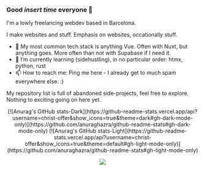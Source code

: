 ### Good *insert time* everyone 👋

I'm a lowly freelancing webdev based in Barcelona. 

I make websites and stuff. Emphasis on websites, occationally stuff.

- 💾 My most common tech stack is anything Vue. Often with Nuxt, but anything goes. More often than not with Supabase if I need it.
- 🌱 I’m currently learning (sidehustling), in no particular order: htmx, python, rust
- 📫 How to reach me: Ping me here - I already get to much spam everywhere else. :) 

My repository list is full of abandoned side-projects, feel free to explore. Nothing to exciting going on here yet.
<p align="center">
[![Anurag's GitHub stats-Dark](https://github-readme-stats.vercel.app/api?username=christ-offer&show_icons=true&theme=dark#gh-dark-mode-only)](https://github.com/anuraghazra/github-readme-stats#gh-dark-mode-only)
[![Anurag's GitHub stats-Light](https://github-readme-stats.vercel.app/api?username=christ-offer&show_icons=true&theme=default#gh-light-mode-only)](https://github.com/anuraghazra/github-readme-stats#gh-light-mode-only)
</p>


<p align="center">
  <img src="https://github-readme-stats.vercel.app/api/top-langs/?username=christ-offer&langs_count=7&theme=gruvbox-light.svg" />
</p>
